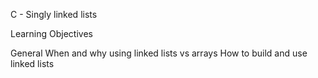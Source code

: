 C - Singly linked lists

Learning Objectives

General
When and why using linked lists vs arrays
How to build and use linked lists
